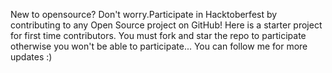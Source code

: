 New to opensource?
Don't worry.Participate in Hacktoberfest by contributing to any Open Source project on GitHub! Here is a starter project for first time contributors.
You must fork and star the repo to participate otherwise you won't be able to participate...
You can follow me for more updates :)
